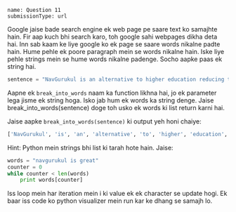 ```ngMeta
name: Question 11
submissionType: url
```

Google jaise bade search engine ek web page pe saare text ko samajhte hain. Fir aap kuch bhi search karo, toh google sahi webpages dikha deta hai. Inn sab kaam ke liye google ko ek page se saare words nikalne padte hain. Hume pehle ek poore paragraph mein se words nikalne hain. Iske liye pehle strings mein se hume words nikalne padenge. Socho aapke paas ek string hai.

```python
sentence = "NavGurukul is an alternative to higher education reducing the barriers of current formal education system"
```

Aapne ek `break_into_words` naam ka function likhna hai, jo ek parameter lega jisme ek string hoga. Isko jab hum ek words ka string denge. Jaise break_into_words(sentence) doge toh usko ek words ki list return karni hai.

Jaise aapke `break_into_words(sentence)` ki output yeh honi chaiye:

```python
['NavGurukul', 'is', 'an', 'alternative', 'to', 'higher', 'education', 'reducing', 'the', 'barriers', 'of', 'current', 'formal', 'education', 'system']
```

Hint: Python mein strings bhi list ki tarah hote hain. Jaise:

```python
words = "navgurukul is great"
counter = 0
while counter < len(words)
    print words[counter]
````

Iss loop mein har iteration mein i ki value ek ek character se update hogi. Ek baar iss code ko python visualizer mein run kar ke dhang se samajh lo.
